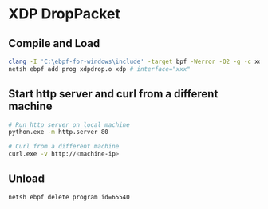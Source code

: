 # XDP DropPacket

## Compile and Load

```sh
clang -I 'C:\ebpf-for-windows\include' -target bpf -Werror -O2 -g -c xdpdrop.c -o xdpdrop.o
netsh ebpf add prog xdpdrop.o xdp # interface="xxx"
```

## Start http server and curl from a different machine

```sh
# Run http server on local machine
python.exe -m http.server 80

# Curl from a different machine
curl.exe -v http://<machine-ip>
```

## Unload

```sh
netsh ebpf delete program id=65540
```
